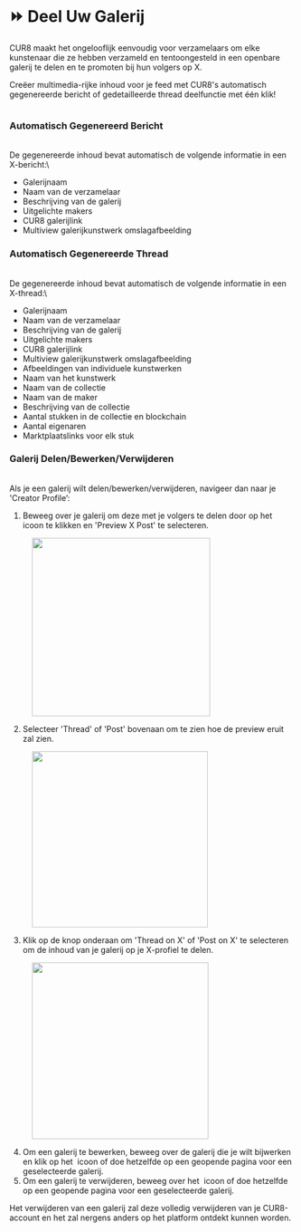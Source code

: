 # ⏩ Deel Uw Galerij

CUR8 maakt het ongelooflijk eenvoudig voor verzamelaars om elke kunstenaar die ze hebben verzameld en tentoongesteld in een openbare galerij te delen en te promoten bij hun volgers op X.&#x20;

Creëer multimedia-rijke inhoud voor je feed met CUR8's automatisch gegenereerde bericht of gedetailleerde thread deelfunctie met één klik!\
&#x20;

<figure><img src="../../../.gitbook/assets/Untitled design.gif" alt=""><figcaption></figcaption></figure>

### Automatisch Gegenereerd Bericht

\
De gegenereerde inhoud bevat automatisch de volgende informatie in een X-bericht:\


* Galerijnaam
* Naam van de verzamelaar
* Beschrijving van de galerij
* Uitgelichte makers
* CUR8 galerijlink
* Multiview galerijkunstwerk omslagafbeelding

### Automatisch Gegenereerde Thread

\
De gegenereerde inhoud bevat automatisch de volgende informatie in een X-thread:\


* Galerijnaam
* Naam van de verzamelaar
* Beschrijving van de galerij
* Uitgelichte makers
* CUR8 galerijlink
* Multiview galerijkunstwerk omslagafbeelding
* Afbeeldingen van individuele kunstwerken
* Naam van het kunstwerk
* Naam van de collectie
* Naam van de maker
* Beschrijving van de collectie
* Aantal stukken in de collectie en blockchain
* Aantal eigenaren&#x20;
* Marktplaatslinks voor elk stuk

### Galerij Delen/Bewerken/Verwijderen

\
Als je een galerij wilt delen/bewerken/verwijderen, navigeer dan naar je 'Creator Profile’:

1. Beweeg over je galerij om deze met je volgers te delen door op het <img src="../../../.gitbook/assets/Screenshot 2024-07-10 at 15.26.24.png" alt="" data-size="line">icoon te klikken en 'Preview X Post' te selecteren.&#x20;

<figure><img src="../../../.gitbook/assets/Screenshot 2025-04-02 at 10.21.41.png" alt="" width="315"><figcaption></figcaption></figure>

2. Selecteer 'Thread' of 'Post' bovenaan om te zien hoe de preview eruit zal zien.

<figure><img src="../../../.gitbook/assets/Screenshot 2025-04-02 at 10.30.56.png" alt="" width="311"><figcaption></figcaption></figure>

3. Klik op de knop onderaan om 'Thread on X' of 'Post on X' te selecteren om de inhoud van je galerij op je X-profiel te delen.

<figure><img src="../../../.gitbook/assets/Screenshot 2025-04-02 at 10.32.57.png" alt="" width="312"><figcaption></figcaption></figure>

4. Om een galerij te bewerken, beweeg over de galerij die je wilt bijwerken en klik op het <img src="../../../.gitbook/assets/Screenshot 2024-04-12 at 11.39.40.png" alt="" data-size="line"> icoon of doe hetzelfde op een geopende pagina voor een geselecteerde galerij.
5. Om een galerij te verwijderen, beweeg over het <img src="../../../.gitbook/assets/Screenshot 2024-04-12 at 11.40.39.png" alt="" data-size="line"> icoon of doe hetzelfde op een geopende pagina voor een geselecteerde galerij.

Het verwijderen van een galerij zal deze volledig verwijderen van je CUR8-account en het zal nergens anders op het platform ontdekt kunnen worden.